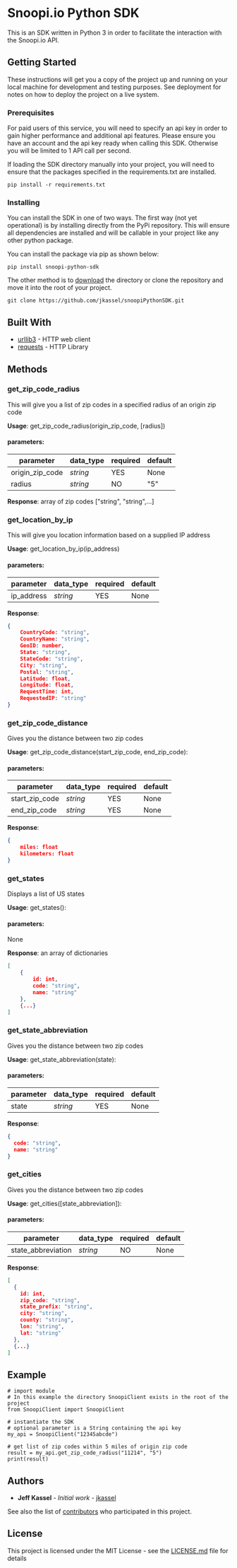 # Snoopi.io Python SDK

This is an SDK written in Python 3 in order to facilitate the interaction with the Snoopi.io API.

## Getting Started

These instructions will get you a copy of the project up and running on your local machine for development and testing purposes. See deployment for notes on how to deploy the project on a live system.

### Prerequisites

For paid users of this service, you will need to specify an api key in order to gain higher performance and additional api features.  Please ensure you have an account and the api key ready when calling this SDK.  Otherwise you will be limited to 1 API call per second.

If loading the SDK directory manually into your project, you will need to ensure that the packages specified in the requirements.txt are installed. 

```
pip install -r requirements.txt
```

### Installing

You can install the SDK in one of two ways.  The first way (not yet operational) is by installing directly from the PyPi repository.  This will ensure all dependencies are installed and will be callable in your project like any other python package. 

You can install the package via pip as shown below:

```
pip install snoopi-python-sdk
```

The other method is to [download](https://github.com/jkassel/snoopiPythonSDK/archive/master.zip) the directory or clone the repository and move it into the root of your project.

```
git clone https://github.com/jkassel/snoopiPythonSDK.git 
```

## Built With

* [urllib3](https://urllib3.readthedocs.io/en/latest/) - HTTP web client
* [requests](http://docs.python-requests.org/en/master/) - HTTP Library


## Methods

### get_zip_code_radius
This will give you a list of zip codes in a specified radius of an origin zip code

**Usage**: get_zip_code_radius(origin_zip_code, [radius])

#### parameters:

| parameter | data_type | required | default |
| --------- | --------- | -------- | ------- |
| origin_zip_code | *string* | YES | None |
| radius | *string* | NO | "5" |

**Response**:
array of zip codes
["string", "string",...]


### get_location_by_ip
This will give you location information based on a supplied IP address

**Usage**: get_location_by_ip(ip_address)

#### parameters:

| parameter | data_type | required | default |
| --------- | --------- | -------- | ------- |
| ip_address | *string* | YES | None |


**Response**:
```json
{
    CountryCode: "string",
    CountryName: "string",
    GeoID: number,
    State: "string",
    StateCode: "string",
    City: "string",
    Postal: "string",
    Latitude: float,
    Longitude: float,
    RequestTime: int,
    RequestedIP: "string"
}
```

### get_zip_code_distance
Gives you the distance between two zip codes

**Usage**: get_zip_code_distance(start_zip_code, end_zip_code):

#### parameters:

| parameter | data_type | required | default |
| --------- | --------- | -------- | ------- |
| start_zip_code | *string* | YES | None |
| end_zip_code | *string* | YES | None |


**Response**:
```json
{
    miles: float
    kilometers: float
}
```

### get_states
Displays a list of US states

**Usage**: get_states():

#### parameters:
None

**Response**: an array of dictionaries
```json
[
    {
        id: int,
        code: "string",
        name: "string"
    },
    {...}
]
```

### get_state_abbreviation
Gives you the distance between two zip codes

**Usage**: get_state_abbreviation(state):

#### parameters:

| parameter | data_type | required | default |
| --------- | --------- | -------- | ------- |
| state| *string* | YES | None |


**Response**:
```json
{
  code: "string",
  name: "string"
}
```

### get_cities
Gives you the distance between two zip codes

**Usage**: get_cities([state_abbreviation]):

#### parameters:

| parameter | data_type | required | default |
| --------- | --------- | -------- | ------- |
| state_abbreviation | *string* | NO | None |


**Response**:
```json
[
  {
    id: int,
    zip_code: "string",
    state_prefix: "string",
    city: "string",
    county: "string",
    lon: "string",
    lat: "string"
  },
  {...}
]
```

## Example
```python3
# import module  
# In this example the directory SnoopiClient exists in the root of the project
from SnoopiClient import SnoopiClient

# instantiate the SDK
# optional parameter is a String containing the api key
my_api = SnoopiClient("12345abcde")

# get list of zip codes within 5 miles of origin zip code
result = my_api.get_zip_code_radius("11214", "5")
print(result)
```




## Authors

* **Jeff Kassel** - *Initial work* - [jkassel](https://github.com/jkassel)

See also the list of [contributors](https://github.com/jkassel/snoopiPythonSDK/graphs/contributors) who participated in this project.

## License

This project is licensed under the MIT License - see the [LICENSE.md](https://github.com/jkassel/snoopiPythonSDK/LICENSE.md) file for details
